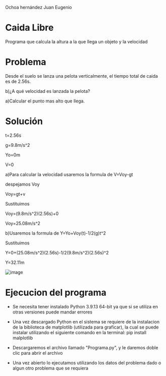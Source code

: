 Ochoa hernández Juan Eugenio
# Caida Libre
Programa que calcula la altura a la que llega un objeto y la velocidad

# Problema
Desde el suelo se lanza una pelota verticalmente, el tiempo total de caida es de 2.56s.

b)¿A qué velocidad es lanzada la pelota?

a)Calcular el punto mas alto que llega.

# Solución

t=2.56s

g=9.8m/s^2

Yo=0m

V=0

a)Para calcular la velocidad usaremos la formula de V=Voy-gt

despejamos Voy

Voy=gt+v

Sustituimos

Voy=(9.8m/s^2)(2.56s)+0

Voy=25.08m/s^2

b)Usaremos la formula de Y=Yo+Voy(t)-1/2(g)t^2

Sustituimos

Y=0+(25.08m/s^2)(2.56s)-1/2(9.8m/s^2)(2.56s)^2

Y=32.11m


![image](https://github.com/JuanOchoa26/CaidaLibre/assets/137473860/52b9effb-9355-4471-97e2-2dede04aad0d)

# Ejecucion del programa

* Se necesita tener instalado Python 3.9.13 64-bit ya que si se utiliza en otras versiones puede mandar errores

* Una vez descargado Python en el sistema se requiere de la instalacion de la biblioteca de matplotlib (utilizada para graficar), la cual se puede instalar utilizando el siguiente comando en la terminal: pip install malplotlib

* Descargaremos el archivo llamado "Programa.py", y le daremos doble clic para abrir el archivo

* Una vez abierto lo ejecutamos utilizando los datos del problema dado o algun otro problema que se requiera

